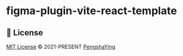 # figma-plugin-vite-react-template

## 📄 License

[MIT License](https://github.com/yingpengsha/figma-plugin-vite-react-template/blob/main/LICENSE) &copy; 2021-PRESENT [PengshaYing](https://github.com/yingpengsha)
